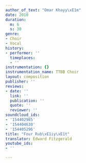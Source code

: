 ```yaml
---
author_of_text: "Omar Khayy\xE1m"
date: 2010
duration:
  m: 6
  s: 30
genre:
- Choir
- Vocal
history:
- performer: ''
  timeplaces:
  - ''
instrumentation: {}
instrumentation_name: TTBB Choir
layout: composition
publisher: ''
reviews:
- date: ''
  link: ''
  publication: ''
  quote: ''
  reviewer: ''
soundcloud_ids:
- '154402985'
- '154404630'
- '154405296'
title: "Four Rub\xE1iy\xE1t"
translator: Edward Fitzgerald
youtube_ids:
- ''

---
```


